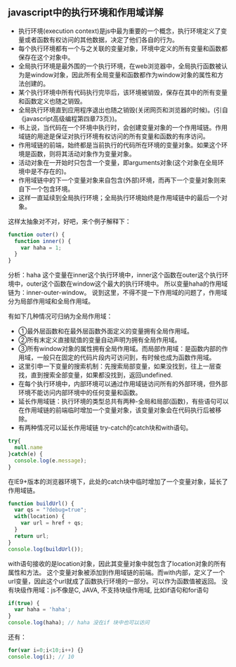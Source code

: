 javascript中的执行环境和作用域详解
---

- 执行环境(execution context)是js中最为重要的一个概念，执行环境定义了变量或者函数有权访问的其他数据，决定了他们各自的行为。
- 每个执行环境都有一个与之关联的变量对象，环境中定义的所有变量和函数都保存在这个对象中。
- 全局执行环境是最外围的一个执行环境，在web浏览器中，全局执行函数被认为是window对象，因此所有全局变量和函数都作为window对象的属性和方法创建的。
- 某个执行环境中所有代码执行完毕后，该环境被销毁，保存在其中的所有变量和函数定义也随之销毁。
- 全局执行环境直到应用程序退出也随之销毁(关闭网页和浏览器的时候)。(引自《javascript高级编程第四章73页》)。
- 书上说，当代码在一个环境中执行时，会创建变量对象的一个作用域链。作用域链的用途是保证对执行环境有权访问的所有变量和函数的有序访问。
- 作用域链的前端，始终都是当前执行的代码所在环境的变量对象。如果这个环境是函数，则将其活动对象作为变量对象。
- 活动对象在一开始时只包含一个变量，即arguments对象(这个对象在全局环境中是不存在的)。
- 作用域链中的下一个变量对象来自包含(外部)环境，而再下一个变量对象则来自下一个包含环境。
- 这样一直延续到全局执行环境；全局执行环境始终是作用域链中的最后一个对象。

这样太抽象对不对，好吧，来个例子解释下：

```javascript
function outer() {
  function inner() {
    var haha = 1;
  }
}
```

分析：haha 这个变量在inner这个执行环境中，inner这个函数在outer这个执行环境中，outer这个函数在window这个最大的执行环境中。
所以变量haha的作用域链为：inner-outer-window。
说到这里，不得不提一下作用域的问题了，作用域分为局部作用域和全局作用域。

有如下几种情况可归纳为全局作用域：

- ①最外层函数和在最外层函数外面定义的变量拥有全局作用域。
- ②所有末定义直接赋值的变量自动声明为拥有全局作用域。
-  ③所有window对象的属性拥有全局作用域。而局部作用域：是函数内部的作用域，一般只在固定的代码片段内可访问到，有时候也成为函数作用域。
- 这里引申一下变量的搜索机制：先搜索局部变量，如果没找到，往上一层查找，直到搜索全部变量，如果都没找到，返回undefined.
- 在每个执行环境中，内部环境可以通过作用域链访问所有的外部环境，但外部环境不能访问内部环境中的任何变量和函数。
- 延长作用域链：执行环境的类型总共有两种-全局和局部(函数)，有些语句可以在作用域链的前端临时增加一个变量对象，该变量对象会在代码执行后被移除。
- 有两种情况可以延长作用域链 try-catch的catch块和with语句。

```javascript
try{
  null.name
}catch(e) {
  console.log(e.message);
}
```

在IE9+版本的浏览器环境下，此处的catch块中临时增加了一个变量对象，延长了作用域链。

```javascript
function buildUrl() {
  var qs = "?debug=true";
  with(location) {
    var url = href + qs;
  }
  return url;
}
console.log(buildUrl());
```

with语句接收的是location对象，因此其变量对象中就包含了location对象的所有属性和方法。
这个变量对象被添加到作用域链的前端。而with内部，定义了一个url变量，因此这个url就成了函数执行环境的一部分。可以作为函数值被返回。
没有块级作用域：js不像是C, JAVA, 不支持块级作用域, 比如if语句和for语句

```javascript
if(true) {
  var haha = 'haha';
}
console.log(haha); // haha 没在if 块中也可以访问
```

还有：

```javascript
for(var i=0;i<10;i++) {}
console.log(i); // 10 
```
